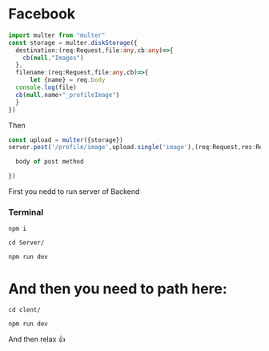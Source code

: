 # Facebook
``` ts
import multer from "multer"
const storage = multer.diskStorage({
  destination:(req:Request,file:any,cb:any)=>{
    cb(null,"Images")
  },
  filename:(req:Request,file:any,cb)=>{
      let {name} = req.body
  console.log(file)
  cb(null,name+"_profileImage")
  }
})
```
Then 
``` ts
const upload = multer({storage})
server.post('/profile/image',upload.single('image'),(req:Request,res:Response)=>{

  body of post method 

})
```
First you nedd to run server of Backend
### Terminal
``` shell
npm i
```

``` shell
cd Server/
```
``` shell
npm run dev
```
# And then you need to path here:
``` shel
cd clent/
```
``` shell
npm run dev
```
And then relax 👍

